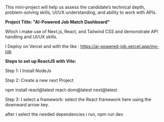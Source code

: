 This mini-project will help us assess the candidate’s technical depth, problem-solving skills, 
UI/UX understanding, and ability to work with APIs. 

**Project Title: "AI-Powered Job Match Dashboard"**

Which i make use of Next.js, React, and Tailwind CSS and 
demonstrate API handling and UI/UX skills. 

I Deploy on Vercel and with the like : https://ai-powered-job.vercel.app/my-job 

**Steps to set up ReactJS with Vite:**

Step 1: I Install NodeJs

Step 2: Create a new next Project

npm install react@latest react-dom@latest next@latest

Step 3: I select a framework: select the React framework here using the downward arrow key.

after i select the needed dependencies i run, npm run dev 
